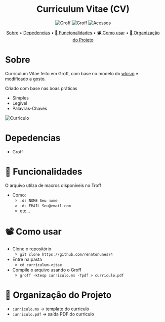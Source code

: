 <div align="center">

# Curriculum Vitae (CV)
![Groff](https://img.shields.io/badge/groff-%23ED8B00.svg?style=for-the-badge)
![Groff](https://img.shields.io/badge/troff-%23ED8B00.svg?style=for-the-badge)
![Acessos](https://api.visitorbadge.io/api/visitors?path=https%3A%2F%2Fgithub.com%2Frenatonunes74%2Fcurriculum_vitae&label=A%20C%20E%20S%20S%20O%20S&labelColor=%2320232a&countColor=%2320232a&labelStyle=upper)

[Sobre](#sobre) •
[Depedencias]($depedencias) •
[📑 Funcionalidades](#-funcionalidades) •
[📽 Como usar](#-execução) •
[📏 Organização do Projeto](#-organização-do-projeto)
</div>

# Sobre
Curriculum Vitae feito em Groff, com base no modelo do [wlcsm](https://github.com/wlcsm/resume) e modificado a gosto.

Criado com base nas boas práticas
- Simples
- Legível
- Palavras-Chaves

![Curriculo](https://github.com/renatonunes74/curriculum_vitae/curriculo_2.png)

# Depedencias
- Groff

# 📑 Funcionalidades
O arquivo utilza de macros disponíveis no Troff
- Como:
  - `.ds NOME Seu nome`
  - `.ds EMAIL Seu@email.com`
  - etc...

# 📽 Como usar
- Clone o repositório
    - `git clone https://github.com/renatonunes74`
- Entre na pasta
    - `cd curriculum-vitae`
- Compile o arquivo usando o Groff
    - `groff -ktesp curriculo.ms -Tpdf > curriculo.pdf`

# 📏 Organização do Projeto
- `curriculo.ms` -> template do curriculo
- `curriculo.pdf` -> saída PDF do curriculo
